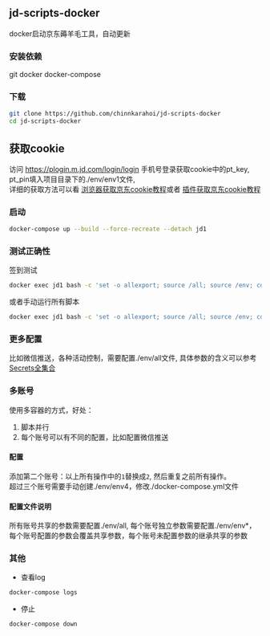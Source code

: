 ## jd-scripts-docker
docker启动京东薅羊毛工具，自动更新

### 安装依赖
git docker docker-compose
### 下载
```sh
git clone https://github.com/chinnkarahoi/jd-scripts-docker
cd jd-scripts-docker
```
## 获取cookie
访问 https://plogin.m.jd.com/login/login 手机号登录获取cookie中的pt_key, pt_pin填入项目目录下的./env/env1文件,  
详细的获取方法可以看
[浏览器获取京东cookie教程](https://github.com/lxk0301/scripts/blob/master/backUp/GetJdCookie.md)或者
[插件获取京东cookie教程](https://github.com/lxk0301/scripts/blob/master/backUp/GetJdCookie2.md)
### 启动
```sh
docker-compose up --build --force-recreate --detach jd1
```
### 测试正确性
签到测试
```sh
docker exec jd1 bash -c 'set -o allexport; source /all; source /env; cd /scripts; node jd_bean_sign.js'
```
或者手动运行所有脚本
```sh
docker exec jd1 bash -c 'set -o allexport; source /all; source /env; cd /scripts; ls jd_*.js | xargs -i node {}'
```

### 更多配置
比如微信推送，各种活动控制，需要配置./env/all文件, 具体参数的含义可以参考[Secrets全集合](https://github.com/lxk0301/scripts/blob/master/githubAction.md)

### 多账号
使用多容器的方式，好处：
1. 脚本并行
2. 每个账号可以有不同的配置，比如配置微信推送
#### 配置
添加第二个账号：以上所有操作中的`1`替换成`2`, 然后重复之前所有操作。  
超过三个账号需要手动创建./env/env4，修改./docker-compose.yml文件
#### 配置文件说明
所有账号共享的参数需要配置./env/all, 每个账号独立参数需要配置./env/env*，  
每个账号配置的参数会覆盖共享参数，每个账号未配置参数的继承共享的参数

### 其他
- 查看log
```sh
docker-compose logs
```
- 停止
```sh
docker-compose down
```
